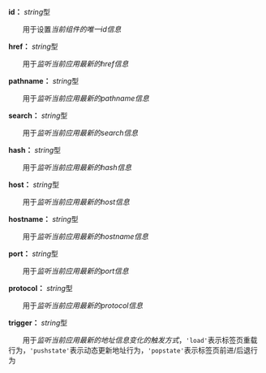 **id：** *string*型

　　用于设置*当前组件的唯一id信息*

**href：** *string*型

　　用于*监听当前应用最新的href信息*

**pathname：** *string*型

　　用于*监听当前应用最新的pathname信息*

**search：** *string*型

　　用于*监听当前应用最新的search信息*

**hash：** *string*型

　　用于*监听当前应用最新的hash信息*

**host：** *string*型

　　用于*监听当前应用最新的host信息*

**hostname：** *string*型

　　用于*监听当前应用最新的hostname信息*

**port：** *string*型

　　用于*监听当前应用最新的port信息*

**protocol：** *string*型

　　用于*监听当前应用最新的protocol信息*

**trigger：** *string*型

　　用于*监听当前应用最新的地址信息变化的触发方式*，`'load'`表示标签页重载行为，`'pushstate'`表示动态更新地址行为，`'popstate'`表示标签页前进/后退行为